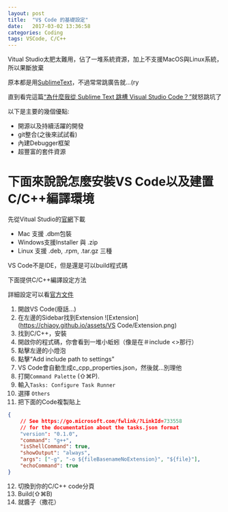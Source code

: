 ```yaml
---
layout: post
title:  "V$ Code 的基礎設定"
date:   2017-03-02 13:36:58
categories: Coding
tags: VSCode, C/C++
---
```

Vitual Studio太肥太難用，佔了一堆系統資源，加上不支援MacOS與Linux系統，所以果斷放棄

原本都是用[SublimeText](https://www.sublimetext.com/)，不過常常跳廣告就...(ry

直到看完這篇[“為什麼我從 Sublime Text 跳槽 Visual Studio Code？”](https://hungys.xyz/why-i-switched-from-sublime-to-vscode/)就怒跳坑了

以下是主要的幾個優點:
* 開源以及持續活躍的開發
* git整合(之後來試試看)
* 內建Debugger框架
* 超豐富的套件資源

# 下面來說說怎麼安裝VS Code以及建置C/C++編譯環境

先從Vitual Studio的[官網](https://code.visualstudio.com/)下載

* Mac 支援 .dbm包裝
* Windows支援Installer 與 .zip
* Linux 支援 .deb, .rpm, .tar.gz 三種

VS Code不是IDE，但是還是可以build程式碼

下面提供C/C++編譯設定方法

詳細設定可以看[官方文件](https://code.visualstudio.com/docs/languages/cpp)
1. 開啟VS Code(廢話...)
2. 在左邊的Sidebar找到Extension ![Extension](https://chiaoy.github.io/assets/VS Code/Extension.png)
3. 找到C/C++，安裝
4. 開啟你的程式碼，你會看到一堆小蚯蚓（像是在＃include <>那行）
5. 點擊左邊的小燈泡
6. 點擊“Add include path to settings”
7. VS Code會自動生成c_cpp_properties.json，然後就...別理他
8. 打開`Command Palette` (⇧⌘P).
9. 輸入`Tasks: Configure Task Runner`
10. 選擇 `Others`
11. 把下面的Code複製貼上
```json
{
    // See https://go.microsoft.com/fwlink/?LinkId=733558
    // for the documentation about the tasks.json format
    "version": "0.1.0",
    "command": "g++",
    "isShellCommand": true,
    "showOutput": "always",
    "args": ["-g", "-o ${fileBasenameNoExtension}", "${file}"],
    "echoCommand": true
}
```
12. 切換到你的C/C++ code分頁
13. Build(⇧⌘B)
14. 就醬子（撒花）

